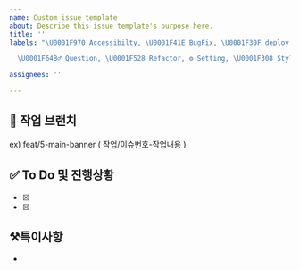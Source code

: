 ```yaml
---
name: Custom issue template
about: Describe this issue template's purpose here.
title: ''
labels: "\U0001F970 Accessibilty, \U0001F41E BugFix, \U0001F30F deploy, ✨ Feature,

  \U0001F64B‍♂️ Question, \U0001F528 Refactor, ⚙️ Setting, \U0001F308 Style"

assignees: ''

---
```


## 🌈 작업 브랜치
ex) feat/5-main-banner  ( 작업/이슈번호-작업내용 )


## ✅ To Do 및 진행상황
- [x] 
- [x]

## ⚒특이사항
-
